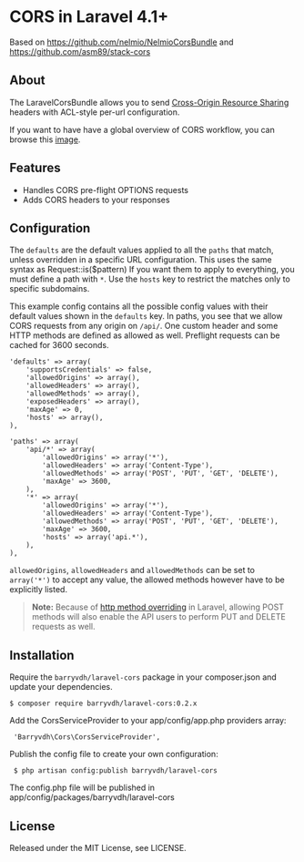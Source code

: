# CORS in Laravel 4.1+
Based on https://github.com/nelmio/NelmioCorsBundle and https://github.com/asm89/stack-cors

## About

The LaravelCorsBundle allows you to send [Cross-Origin Resource Sharing](http://enable-cors.org/)
headers with ACL-style per-url configuration.

If you want to have have a global overview of CORS workflow, you can  browse
this [image](http://www.html5rocks.com/static/images/cors_server_flowchart.png).

## Features

* Handles CORS pre-flight OPTIONS requests
* Adds CORS headers to your responses

## Configuration

The `defaults` are the default values applied to all the `paths` that match,
unless overridden in a specific URL configuration. This uses the same syntax as Request::is($pattern)
If you want them to apply to everything, you must define a path with `*`. Use the `hosts` key to restrict
the matches only to specific subdomains.

This example config contains all the possible config values with their default
values shown in the `defaults` key. In paths, you see that we allow CORS
requests from any origin on `/api/`. One custom header and some HTTP methods
are defined as allowed as well. Preflight requests can be cached for 3600
seconds.

    'defaults' => array(
        'supportsCredentials' => false,
        'allowedOrigins' => array(),
        'allowedHeaders' => array(),
        'allowedMethods' => array(),
        'exposedHeaders' => array(),
        'maxAge' => 0,
        'hosts' => array(),
    ),

    'paths' => array(
        'api/*' => array(
            'allowedOrigins' => array('*'),
            'allowedHeaders' => array('Content-Type'),
            'allowedMethods' => array('POST', 'PUT', 'GET', 'DELETE'),
            'maxAge' => 3600,
        ),
        '*' => array(
            'allowedOrigins' => array('*'),
            'allowedHeaders' => array('Content-Type'),
            'allowedMethods' => array('POST', 'PUT', 'GET', 'DELETE'),
            'maxAge' => 3600,
            'hosts' => array('api.*'),
        ),
    ),


`allowedOrigins`, `allowedHeaders` and `allowedMethods` can be set to `array('*')` to accept any value, the
allowed methods however have to be explicitly listed.

> **Note:** Because of [http method overriding](http://symfony.com/doc/current/reference/configuration/framework.html#http-method-override) in Laravel, allowing POST methods will also enable the API users to perform PUT and DELETE requests as well.

## Installation

Require the `barryvdh/laravel-cors` package in your composer.json and update your dependencies.

    $ composer require barryvdh/laravel-cors:0.2.x

Add the CorsServiceProvider to your app/config/app.php providers array:

     'Barryvdh\Cors\CorsServiceProvider',

Publish the config file to create your own configuration:

     $ php artisan config:publish barryvdh/laravel-cors

The config.php file will be published in app/config/packages/barryvdh/laravel-cors

## License

Released under the MIT License, see LICENSE.
